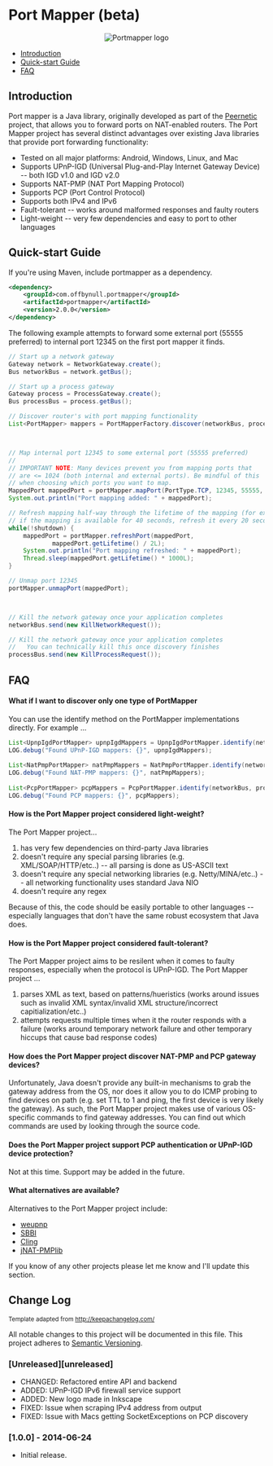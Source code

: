 # Port Mapper (beta)

<p align="center"><img src ="../gh-pages/logo.png" alt="Portmapper logo" /></p>

 * [Introduction](#introduction)
 * [Quick-start Guide](#quick-start-guide)
 * [FAQ](#faq)

## Introduction
Port mapper is a Java library, originally developed as part of the [Peernetic](https://github.com/offbynull/peernetic) project, that allows you to forward ports on NAT-enabled routers. The Port Mapper project has several distinct advantages over existing Java libraries that provide port forwarding functionality:

* Tested on all major platforms: Android, Windows, Linux, and Mac
* Supports UPnP-IGD (Universal Plug-and-Play Internet Gateway Device) -- both IGD v1.0 and IGD v2.0
* Supports NAT-PMP (NAT Port Mapping Protocol)
* Supports PCP (Port Control Protocol)
* Supports both IPv4 and IPv6
* Fault-tolerant -- works around malformed responses and faulty routers
* Light-weight -- very few dependencies and easy to port to other languages

## Quick-start Guide

If you're using Maven, include portmapper as a dependency.

```xml
<dependency>
    <groupId>com.offbynull.portmapper</groupId>
    <artifactId>portmapper</artifactId>
    <version>2.0.0</version>
</dependency>
```


The following example attempts to forward some external port (55555 preferred) to internal port 12345 on the first port mapper it finds.

```java
// Start up a network gateway
Gateway network = NetworkGateway.create();
Bus networkBus = network.getBus();

// Start up a process gateway
Gateway process = ProcessGateway.create();
Bus processBus = process.getBus();

// Discover router's with port mapping functionality
List<PortMapper> mappers = PortMapperFactory.discover(networkBus, processBus);



// Map internal port 12345 to some external port (55555 preferred)
//
// IMPORTANT NOTE: Many devices prevent you from mapping ports that
// are <= 1024 (both internal and external ports). Be mindful of this
// when choosing which ports you want to map.
MappedPort mappedPort = portMapper.mapPort(PortType.TCP, 12345, 55555, 60);
System.out.println("Port mapping added: " + mappedPort);

// Refresh mapping half-way through the lifetime of the mapping (for example,
// if the mapping is available for 40 seconds, refresh it every 20 seconds)
while(!shutdown) {
    mappedPort = portMapper.refreshPort(mappedPort,
            mappedPort.getLifetime() / 2L);
    System.out.println("Port mapping refreshed: " + mappedPort);
    Thread.sleep(mappedPort.getLifetime() * 1000L);
}

// Unmap port 12345
portMapper.unmapPort(mappedPort);



// Kill the network gateway once your application completes
networkBus.send(new KillNetworkRequest());

// Kill the network gateway once your application completes
//   You can technically kill this once discovery finishes
processBus.send(new KillProcessRequest());
```

## FAQ

#### What if I want to discover only one type of PortMapper

You can use the identify method on the PortMapper implementations directly. For example ...

```java
List<UpnpIgdPortMapper> upnpIgdMappers = UpnpIgdPortMapper.identify(networkBus);
LOG.debug("Found UPnP-IGD mappers: {}", upnpIgdMappers);
        
List<NatPmpPortMapper> natPmpMappers = NatPmpPortMapper.identify(networkBus, processBus, additionalIps);
LOG.debug("Found NAT-PMP mappers: {}", natPmpMappers);
        
List<PcpPortMapper> pcpMappers = PcpPortMapper.identify(networkBus, processBus, additionalIps);
LOG.debug("Found PCP mappers: {}", pcpMappers);
```

#### How is the Port Mapper project considered light-weight?

The Port Mapper project...

1. has very few dependencies on third-party Java libraries
1. doesn't require any special parsing libraries (e.g. XML/SOAP/HTTP/etc..) -- all parsing is done as US-ASCII text
1. doesn't require any special networking libraries (e.g. Netty/MINA/etc..) -- all networking functionality uses standard Java NIO
1. doesn't require any regex

Because of this, the code should be easily portable to other languages -- especially languages that don't have the same robust ecosystem that Java does.

#### How is the Port Mapper project considered fault-tolerant?

The Port Mapper project aims to be resilent when it comes to faulty responses, especially when the protocol is UPnP-IGD. The Port Mapper project ...

1. parses XML as text, based on patterns/hueristics (works around issues such as invalid XML syntax/invalid XML structure/incorrect capitialization/etc..)
1. attempts requests multiple times when it the router responds with a failure (works around temporary network failure and other temporary hiccups that cause bad response codes)

#### How does the Port Mapper project discover NAT-PMP and PCP gateway devices?

Unfortunately, Java doesn't provide any built-in mechanisms to grab the gateway address from the OS, nor does it allow you to do ICMP probing to find devices on path (e.g. set TTL to 1 and ping, the first device is very likely the gateway). As such, the Port Mapper project makes use of various OS-specific commands to find gateway addresses. You can find out which commands are used by looking through the source code.

#### Does the Port Mapper project support PCP authentication or UPnP-IGD device protection?

Not at this time. Support may be added in the future.

#### What alternatives are available?

Alternatives to the Port Mapper project include:

* [weupnp](https://github.com/bitletorg/weupnp)
* [SBBI](https://sourceforge.net/projects/upnplibmobile/)
* [Cling](http://4thline.org/projects/cling/)
* [jNAT-PMPlib](http://sourceforge.net/projects/jnat-pmplib/)

If you know of any other projects please let me know and I'll update this section.

## Change Log
<sub>Template adapted from http://keepachangelog.com/</sub>

All notable changes to this project will be documented in this file.
This project adheres to [Semantic Versioning](http://semver.org/).

### [Unreleased][unreleased]
- CHANGED: Refactored entire API and backend
- ADDED: UPnP-IGD IPv6 firewall service support
- ADDED: New logo made in Inkscape
- FIXED: Issue when scraping IPv4 address from output
- FIXED: Issue with Macs getting SocketExceptions on PCP discovery

### [1.0.0] - 2014-06-24
- Initial release.